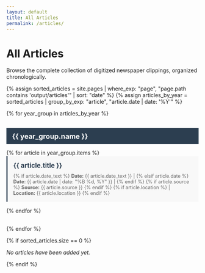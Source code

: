```yaml
---
layout: default
title: All Articles
permalink: /articles/
---
```


# All Articles

Browse the complete collection of digitized newspaper clippings, organized chronologically.

<style>
    .articles-list {
        list-style: none;
        padding: 0;
    }
    .article-item {
        padding: 15px;
        margin-bottom: 15px;
        background: #f8f8f8;
        border-left: 3px solid #2c3e50;
        transition: all 0.3s ease;
    }
    .article-item:hover {
        background: #f0f0f0;
        border-left-width: 5px;
    }
    .article-item h3 {
        margin: 0 0 10px 0;
        font-size: 1.2em;
    }
    .article-item a {
        color: #2c3e50;
        text-decoration: none;
    }
    .article-item a:hover {
        text-decoration: underline;
    }
    .article-meta {
        color: #666;
        font-size: 0.9em;
    }
    .year-section {
        margin: 30px 0;
    }
    .year-header {
        background: #2c3e50;
        color: white;
        padding: 10px 15px;
        margin: 20px 0 10px 0;
        font-size: 1.3em;
    }
</style>

{% assign sorted_articles = site.pages | where_exp: "page", "page.path contains 'output/articles'" | sort: "date" %}
{% assign articles_by_year = sorted_articles | group_by_exp: "article", "article.date | date: '%Y'" %}

{% for year_group in articles_by_year %}
<div class="year-section">
    <h2 class="year-header">{{ year_group.name }}</h2>
    <ul class="articles-list">
        {% for article in year_group.items %}
        <li class="article-item">
            <h3><a href="{{ site.baseurl }}{{ article.url | replace: '.md', '' }}">{{ article.title }}</a></h3>
            <div class="article-meta">
                {% if article.date_text %}
                    <strong>Date:</strong> {{ article.date_text }} | 
                {% elsif article.date %}
                    <strong>Date:</strong> {{ article.date | date: "%B %d, %Y" }} | 
                {% endif %}
                {% if article.source %}
                    <strong>Source:</strong> {{ article.source }}
                {% endif %}
                {% if article.location %}
                     | <strong>Location:</strong> {{ article.location }}
                {% endif %}
            </div>
        </li>
        {% endfor %}
    </ul>
</div>
{% endfor %}

{% if sorted_articles.size == 0 %}
<p><em>No articles have been added yet.</em></p>
{% endif %}